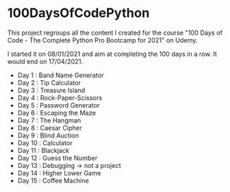 # 100DaysOfCodePython

This project regroups all the content I created for the course "100 Days of Code - The Complete Python Pro Bootcamp for 2021" on Udemy.

I started it on 08/01/2021 and aim at completing the 100 days in a row. It would end on 17/04/2021.

- Day 1 : Band Name Generator
- Day 2 : Tip Calculator
- Day 3 : Treasure Island
- Day 4 : Rock-Paper-Scissors
- Day 5 : Password Generator
- Day 6 : Escaping the Maze
- Day 7 : The Hangman
- Day 8 : Caesar Cipher
- Day 9 : Blind Auction
- Day 10 : Calculator
- Day 11 : Blackjack
- Day 12 : Guess the Number
- Day 13 : Debugging -> not a project
- Day 14 : Higher Lower Game
- Day 15 : Coffee Machine
